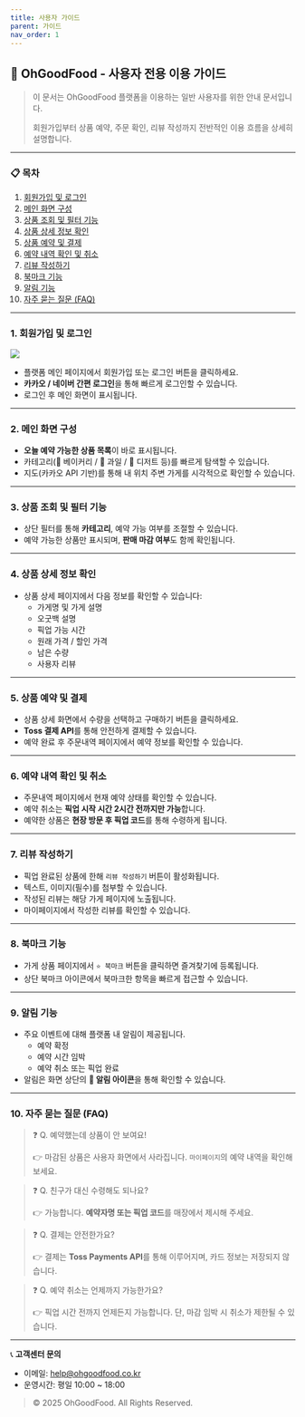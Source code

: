 ```yaml
---
title: 사용자 가이드
parent: 가이드
nav_order: 1
---
```

## 👤 OhGoodFood - 사용자 전용 이용 가이드

> 이 문서는 OhGoodFood 플랫폼을 이용하는 일반 사용자를 위한 안내 문서입니다.
> 
> 
> 회원가입부터 상품 예약, 주문 확인, 리뷰 작성까지 전반적인 이용 흐름을 상세히 설명합니다.
> 

---

### 📋 목차

1. [회원가입 및 로그인](https://www.notion.so/ohgoodfood-229008e1b24b80f9a2dbee17f0778b77?pvs=21)
2. [메인 화면 구성](https://www.notion.so/ohgoodfood-229008e1b24b80f9a2dbee17f0778b77?pvs=21)
3. [상품 조회 및 필터 기능](https://www.notion.so/ohgoodfood-229008e1b24b80f9a2dbee17f0778b77?pvs=21)
4. [상품 상세 정보 확인](https://www.notion.so/ohgoodfood-229008e1b24b80f9a2dbee17f0778b77?pvs=21)
5. [상품 예약 및 결제](https://www.notion.so/ohgoodfood-229008e1b24b80f9a2dbee17f0778b77?pvs=21)
6. [예약 내역 확인 및 취소](https://www.notion.so/ohgoodfood-229008e1b24b80f9a2dbee17f0778b77?pvs=21)
7. [리뷰 작성하기](https://www.notion.so/ohgoodfood-229008e1b24b80f9a2dbee17f0778b77?pvs=21)
8. [북마크 기능](https://www.notion.so/ohgoodfood-229008e1b24b80f9a2dbee17f0778b77?pvs=21)
9. [알림 기능](https://www.notion.so/ohgoodfood-229008e1b24b80f9a2dbee17f0778b77?pvs=21)
10. [자주 묻는 질문 (FAQ)](https://www.notion.so/ohgoodfood-229008e1b24b80f9a2dbee17f0778b77?pvs=21)

---

### 1. 회원가입 및 로그인

<img src="/assets/images/프로젝트 소개.png" style="display: block; margin: 0 auto;" />


- 플랫폼 메인 페이지에서 회원가입 또는 로그인 버튼을 클릭하세요.
- **카카오 / 네이버 간편 로그인**을 통해 빠르게 로그인할 수 있습니다.
- 로그인 후 메인 화면이 표시됩니다.

---

### 2. 메인 화면 구성

- **오늘 예약 가능한 상품 목록**이 바로 표시됩니다.
- 카테고리(🍞 베이커리 / 🍎 과일 / 🧁 디저트 등)를 빠르게 탐색할 수 있습니다.
- 지도(카카오 API 기반)를 통해 내 위치 주변 가게를 시각적으로 확인할 수 있습니다.

---

### 3. 상품 조회 및 필터 기능

- 상단 필터를 통해 **카테고리**, 예약 가능 여부를 조절할 수 있습니다.
- 예약 가능한 상품만 표시되며, **판매 마감 여부**도 함께 확인됩니다.

---

### 4. 상품 상세 정보 확인

- 상품 상세 페이지에서 다음 정보를 확인할 수 있습니다:
    - 가게명 및 가게 설명
    - 오굿백 설명
    - 픽업 가능 시간
    - 원래 가격 / 할인 가격
    - 남은 수량
    - 사용자 리뷰

---

### 5. 상품 예약 및 결제

- 상품 상세 화면에서 수량을 선택하고 구매하기 버튼을 클릭하세요.
- **Toss 결제 API**를 통해 안전하게 결제할 수 있습니다.
- 예약 완료 후 주문내역 페이지에서 예약 정보를 확인할 수 있습니다.

---

### 6. 예약 내역 확인 및 취소

- 주문내역 페이지에서 현재 예약 상태를 확인할 수 있습니다.
- 예약 취소는 **픽업 시작 시간 2시간 전까지만 가능**합니다.
- 예약한 상품은 **현장 방문 후 픽업 코드**를 통해 수령하게 됩니다.

---

### 7. 리뷰 작성하기

- 픽업 완료된 상품에 한해 `리뷰 작성하기` 버튼이 활성화됩니다.
- 텍스트, 이미지(필수)를 첨부할 수 있습니다.
- 작성된 리뷰는 해당 가게 페이지에 노출됩니다.
- 마이페이지에서 작성한 리뷰를 확인할 수 있습니다.

---

### 8. 북마크 기능

- 가게 상품 페이지에서 `⭐ 북마크` 버튼을 클릭하면 즐겨찾기에 등록됩니다.
- 상단 북마크 아이콘에서 북마크한 항목을 빠르게 접근할 수 있습니다.

---

### 9. 알림 기능

- 주요 이벤트에 대해 플랫폼 내 알림이 제공됩니다.
    - 예약 확정
    - 예약 시간 임박
    - 예약 취소 또는 픽업 완료
- 알림은 화면 상단의 **🔔 알림 아이콘**을 통해 확인할 수 있습니다.

---

### 10. 자주 묻는 질문 (FAQ)

> ❓ Q. 예약했는데 상품이 안 보여요!
> 
> 
> 👉 마감된 상품은 사용자 화면에서 사라집니다. `마이페이지`의 예약 내역을 확인해보세요.
> 

> ❓ Q. 친구가 대신 수령해도 되나요?
> 
> 
> 👉 가능합니다. **예약자명 또는 픽업 코드**를 매장에서 제시해 주세요.
> 

> ❓ Q. 결제는 안전한가요?
> 
> 
> 👉 결제는 **Toss Payments API**를 통해 이루어지며, 카드 정보는 저장되지 않습니다.
> 

> ❓ Q. 예약 취소는 언제까지 가능한가요?
> 
> 
> 👉 픽업 시간 전까지 언제든지 가능합니다. 단, 마감 임박 시 취소가 제한될 수 있습니다.
> 

---

📞 **고객센터 문의**

- 이메일: [help@ohgoodfood.co.kr](mailto:help@ohgoodfood.co.kr)
- 운영시간: 평일 10:00 ~ 18:00

> © 2025 OhGoodFood. All Rights Reserved.
>